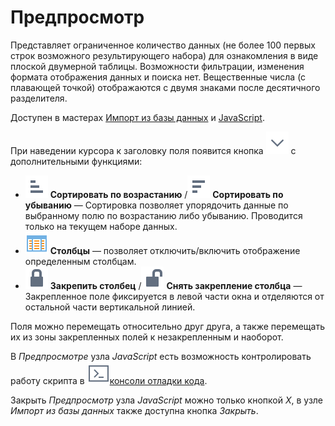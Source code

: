 # Предпросмотр

Представляет ограниченное количество данных (не более 100 первых строк возможного результирующего набора) для ознакомления в виде плоской двумерной таблицы. Возможности фильтрации, изменения формата отображения данных и поиска нет. Вещественные числа (с плавающей точкой) отображаются с двумя знаками после десятичного разделителя.

Доступен в мастерах [Импорт из базы данных](../../integration/import/database.md) и [JavaScript](../../processors/transformation/java-script/README.md).

При наведении курсора к заголовку поля появится кнопка ![ ](../../images/icons/toolbar-controls/down_default.svg) с дополнительными функциями:

* ![ ](../../images/icons/toolbar-controls/low-to-hight_default.svg) **Сортировать по возрастанию** /![ ](../../images/icons/toolbar-controls/hight-to-low_default.svg) **Сортировать по убыванию** — Сортировка позволяет упорядочить данные по выбранному полю по возрастанию либо убыванию. Проводится только на текущем наборе данных.
* ![ ](../../images/icons/grid/columns.svg) **Столбцы** — позволяет отключить/включить отображение определенным столбцам.
* ![ ](../../images/icons/toolbar-controls/locked_default.svg) **Закрепить столбец** /![ ](../../images/icons/toolbar-controls/unlocked_default.svg) **Снять закрепление столбца** — Закрепленное поле фиксируется в левой части окна и отделяются от остальной части вертикальной линией.

Поля можно перемещать относительно друг друга, а также перемещать их из зоны закрепленных полей к незакрепленным и наоборот.

В *Предпросмотре* узла *JavaScript* есть возможность контролировать работу скрипта в ![консоль](../../images/icons/javascript/console.svg)[консоли отладки кода](../../processors/transformation/java-script/console.md).

Закрыть *Предпросмотр* узла *JavaScript* можно только кнопкой *X*, в узле *Импорт из базы данных* также доступна кнопка *Закрыть*.
